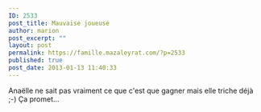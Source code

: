```yaml
---
ID: 2533
post_title: Mauvaise joueuse
author: marion
post_excerpt: ""
layout: post
permalink: https://famille.mazaleyrat.com/?p=2533
published: true
post_date: 2013-01-13 11:40:33
---
```

Anaëlle ne sait pas vraiment ce que c'est que gagner mais elle triche déjà ;-) Ça promet... <object width="480" height="385"><param valuetype="data" name="movie" value="https://www.youtube.com/v/hGLnz2CYEg0"></param>
<param valuetype="data" name="allowFullScreen" value="true"></param>
<param valuetype="data" name="allowscriptaccess" value="always"></param>
<embed src="https://www.youtube.com/v/hGLnz2CYEg0" type="application/x-shockwave-flash" allowscriptaccess="always" allowfullscreen="true" width="480" height="385"></embed>
</object>